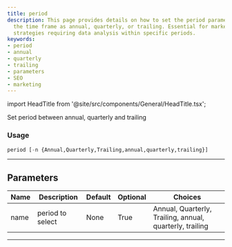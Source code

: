 ```yaml
---
title: period
description: This page provides details on how to set the period parameter to define
  the time frame as annual, quarterly, or trailing. Essential for marketing and SEO
  strategies requiring data analysis within specific periods.
keywords:
- period
- annual
- quarterly
- trailing
- parameters
- SEO
- marketing
---
```


import HeadTitle from '@site/src/components/General/HeadTitle.tsx';

<HeadTitle title="period - Sia - Stocks - Reference | OpenBB Terminal Docs" />

Set period between annual, quarterly and trailing

### Usage

```python
period [-n {Annual,Quarterly,Trailing,annual,quarterly,trailing}]
```

---

## Parameters

| Name | Description | Default | Optional | Choices |
| ---- | ----------- | ------- | -------- | ------- |
| name | period to select | None | True | Annual, Quarterly, Trailing, annual, quarterly, trailing |

---
